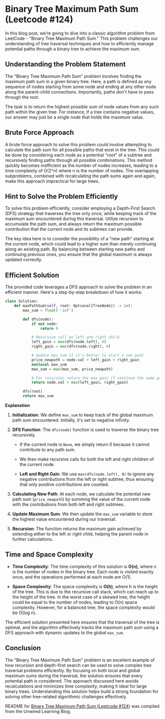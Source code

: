 # Binary Tree Maximum Path Sum (Leetcode #124)

In this blog post, we’re going to dive into a classic algorithm problem from LeetCode - "Binary Tree Maximum Path Sum." This problem challenges our understanding of tree traversal techniques and how to efficiently manage potential paths through a binary tree to achieve the maximum sum.

## Understanding the Problem Statement

The "Binary Tree Maximum Path Sum" problem involves finding the maximum path sum in a given binary tree. Here, a path is defined as any sequence of nodes starting from some node and ending at any other node along the parent-child connections. Importantly, paths don't have to pass through the root.

The task is to return the highest possible sum of node values from any such path within the given tree. For instance, if a tree contains negative values, our answer may just be a single node that holds the maximum value.

## Brute Force Approach

A brute force approach to solve this problem could involve attempting to calculate the path sum for all possible paths that exist in the tree. This could be done by considering each node as a potential "root" of a subtree and recursively finding paths through all possible combinations. This method quickly becomes inefficient as the number of nodes increases, leading to a time complexity of O(2^n) where n is the number of nodes. The overlapping subproblems, combined with recalculating the path sums again and again, make this approach impractical for large trees.

## Hint to Solve the Problem Efficiently

To solve this problem efficiently, consider employing a Depth-First Search (DFS) strategy that traverses the tree only once, while keeping track of the maximum sum encountered during this traversal. Utilize recursion to accumulate the path sum, and always return the maximum possible contribution that the current node and its subtrees can provide.

The key idea here is to consider the possibility of a "new path" starting at the current node, which could lead to a higher sum than merely continuing along an existing path. By balancing between starting new paths and continuing previous ones, you ensure that the global maximum is always updated correctly.

## Efficient Solution

The provided code leverages a DFS approach to solve the problem in an efficient manner. Here's a step-by-step breakdown of how it works:

```python
class Solution:
    def maxPathSum(self, root: Optional[TreeNode]) -> int:
        max_sum = float('-inf')

        def dfs(node):
            if not node:
                return 0

            # Recursive call on left and right child
            left_gain = max(dfs(node.left), 0)
            right_gain = max(dfs(node.right), 0)

            # Update max_sum if it's better to start a new path
            price_newpath = node.val + left_gain + right_gain
            nonlocal max_sum
            max_sum = max(max_sum, price_newpath)

            # For recursion return the max gain if continue the same path
            return node.val + max(left_gain, right_gain)

        dfs(root)
        return max_sum
```

**Explanation**

1. **Initialization**: We define `max_sum` to keep track of the global maximum path sum encountered. Initially, it's set to negative infinity.
    
2. **DFS Function**: The `dfs(node)` function is used to traverse the binary tree recursively.
    
    * If the current node is `None`, we simply return 0 because it cannot contribute to any path sum.
        
    * We then make recursive calls for both the left and right children of the current node.
        
    * **Left and Right Gain**: We use `max(dfs(node.left), 0)` to ignore any negative contributions from the left or right subtree, thus ensuring that only positive contributions are counted.
        
3. **Calculating New Path**: At each node, we calculate the potential new path sum (`price_newpath`) by summing the value of the current node with the contributions from both left and right subtrees.
    
4. **Update Maximum Sum**: We then update the `max_sum` variable to store the highest value encountered during our traversal.
    
5. **Recursion**: The function returns the maximum gain achieved by extending either to the left or right child, helping the parent node in further calculations.
    

## Time and Space Complexity

* **Time Complexity**: The time complexity of this solution is **O(n)**, where n is the number of nodes in the binary tree. Each node is visited exactly once, and the operations performed at each node are O(1).
    
* **Space Complexity**: The space complexity is **O(h)**, where h is the height of the tree. This is due to the recursive call stack, which can reach up to the height of the tree. In the worst case of a skewed tree, the height could be equal to the number of nodes, leading to O(n) space complexity. However, for a balanced tree, the space complexity would be O(log n).
    

The efficient solution presented here ensures that the traversal of the tree is optimal, and the algorithm effectively tracks the maximum path sum using a DFS approach with dynamic updates to the global `max_sum`.

## Conclusion

The "Binary Tree Maximum Path Sum" problem is an excellent example of how recursion and depth-first search can be used to solve complex tree traversal problems efficiently. By focusing on both local and global maximum sums during the traversal, the solution ensures that every potential path is considered. The approach discussed here avoids recalculations and minimizes time complexity, making it ideal for large binary trees. Understanding this solution helps build a strong foundation for solving other tree-related algorithmic challenges effectively.


README for [Binary Tree Maximum Path Sum (Leetcode #124)](https://blog.unwiredlearning.com/binary-tree-maximum-path-sum) was compiled from the Unwired Learning Blog.